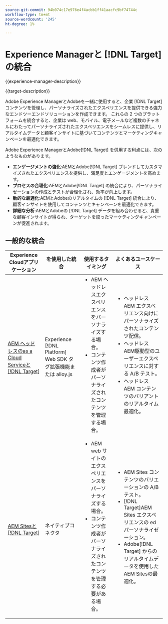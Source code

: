 ```yaml
---
source-git-commit: 94b074c17e976e4f4acbb1ff41aacfc9bf74744c
workflow-type: tm+mt
source-wordcount: '245'
ht-degree: 1%

---
```



# Experience Managerと [!DNL Target] の統合

{{experience-manager-description}}

{{target-description}}

Adobe Experience ManagerとAdobeを一緒に使用すると、企業 [!DNL Target] コンテンツを管理し、パーソナライズされたエクスペリエンスを提供できる強力なエンドツーエンドソリューションを作成できます。 これらの 2 つのプラットフォームを統合すると、企業は web、モバイル、電子メールなど複数のチャネルにわたってパーソナライズされたエクスペリエンスをシームレスに提供し、リアルタイムデータと顧客インサイトに基づいてコンテンツとマーケティングキャンペーンを最適化できます。

Adobe Experience ManagerとAdobe[!DNL Target] を併用する利点には、次のようなものがあります。

+ **エンゲージメントの強化**:AEMとAdobe[!DNL Target] ブレンドしてカスタマイズされたエクスペリエンスを提供し、満足度とエンゲージメントを高めます。
+ **プロセスの合理化**:AEMとAdobe[!DNL Target] の統合により、パーソナライゼーションの作成とテストが合理化され、効率が向上します。
+ **動的な最適化**:AEMとAdobeのリアルタイムの [!DNL Target] 統合により、顧客インサイトを使用してコンテンツとキャンペーンを最適化できます。
+ **詳細な分析**:AEMとAdobeの [!DNL Target] データを組み合わせると、貴重な顧客インサイトが得られ、ターゲットを絞ったマーケティングキャンペーンが促進されます。

## 一般的な統合

<table>
    <thead>
        <tr>
            <th>Experience Cloudアプリケーション</th>
            <th>を使用した統合</th>
            <th>使用するタイミング</th>
            <th>よくあるユースケース</th>
        </tr>
    </thead>
    <tbody>
        <tr>
            <td><a href="https://experienceleague.adobe.com/docs/experience-manager-learn/cloud-service/integrations/target.html" target="_blank" rel="noreferrer">AEM ヘッドレスのas a Cloud Serviceと [!DNL Target]</a></td>
            <td>Experience [!DNL Platform] Web SDK タグ拡張機能または alloy.js</td>
            <td>
              <ul style="margin-top: 0;">
                <li>AEM ヘッドレスエクスペリエンスをパーソナライズする場合。</li>
                <li>コンテンツ作成者がパーソナライズされたコンテンツを管理する場合。</li>
              </ul>
            </td>
            <td>
                <ul style="margin-top: 0;">
                  <li>ヘッドレス AEM エクスペリエンス向けにパーソナライズされたコンテンツ配信。</li>
                  <li>ヘッドレス AEM駆動型のユーザーエクスペリエンスに対する A/B テスト。</li>
                  <li>ヘッドレス AEM コンテンツのバリアントのリアルタイム最適化。</li>
                </ul>
            </td>
        </tr>
        <tr>
            <td><a href="https://experienceleague.adobe.com/docs/experience-manager-learn/sites/integrations/target/overview.html?lang=ja" target="_blank" rel="noreferrer">AEM Sitesと [!DNL Target]</a></td>
            <td>ネイティブコネクタ</td>
            <td>
                <ul style="margin-top: 0;">
                    <li>AEM web サイトのエクスペリエンスをパーソナライズする場合。</li>
                    <li>コンテンツ作成者がパーソナライズされたコンテンツを管理する必要がある場合。</li>
                </ul>
            </td>
            <td>
              <ul style="margin-top: 0;">
                <li>AEM Sites コンテンツのバリエーションの A/B テスト。</li>
                <li>[!DNL Target]AEM Sites エクスペリエンスの ed パーソナライゼーション。</li>
                <li>Adobe[!DNL Target] からのリアルタイムデータを使用したAEM Sitesの最適化。</li>
              </ul>
            </td>
        </tr>
    </tbody>          
</table>
